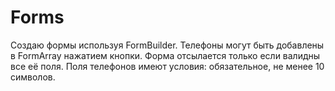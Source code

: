 # Forms

Создаю формы используя FormBuilder. Телефоны могут быть добавлены в FormArray нажатием кнопки.
Форма отсылается только если валидны все её поля. Поля телефонов имеют условия: обязательное, не менее 10 символов.
